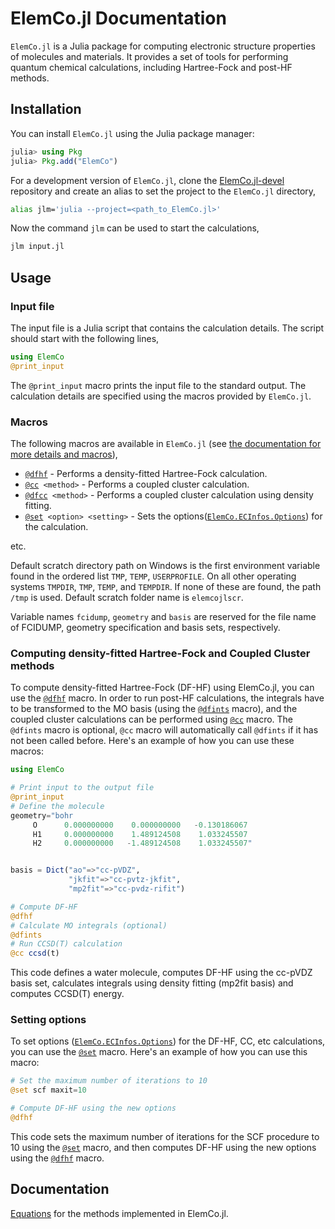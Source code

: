 # ElemCo.jl Documentation


`ElemCo.jl` is a Julia package for computing electronic structure properties of molecules and materials. It provides a set of tools for performing quantum chemical calculations, including Hartree-Fock and post-HF methods.

## Installation

You can install `ElemCo.jl` using the Julia package manager:

```julia
julia> using Pkg
julia> Pkg.add("ElemCo")
```

For a development version of `ElemCo.jl`, clone the [ElemCo.jl-devel](https://github.com/fkfest/ElemCo.jl-devel) repository and create an alias to set the project to the `ElemCo.jl` directory,

```bash
alias jlm='julia --project=<path_to_ElemCo.jl>'
```

Now the command `jlm` can be used to start the calculations,

```bash
jlm input.jl
```

## Usage

### Input file

The input file is a Julia script that contains the calculation details. The script should start with the following lines,

```julia
using ElemCo
@print_input
```

The `@print_input` macro prints the input file to the standard output. The calculation details are specified using the macros provided by `ElemCo.jl`.

### Macros

The following macros are available in `ElemCo.jl` (see [the documentation for more details and macros](elemco)),

- [`@dfhf`](@ref) - Performs a density-fitted Hartree-Fock calculation.
- [`@cc`](@ref)` <method>` - Performs a coupled cluster calculation.
- [`@dfcc`](@ref)` <method>` - Performs a coupled cluster calculation using density fitting.
- [`@set`](@ref)` <option> <setting>` - Sets the options([`ElemCo.ECInfos.Options`](@ref)) for the calculation.

etc.

Default scratch directory path on Windows is the first environment variable found in the ordered list `TMP`, `TEMP`, `USERPROFILE`.
On all other operating systems `TMPDIR`, `TMP`, `TEMP`, and `TEMPDIR`. If none of these are found, the path `/tmp` is used.
Default scratch folder name is `elemcojlscr`.

Variable names `fcidump`, `geometry` and `basis` are reserved for the file name of FCIDUMP, geometry specification and basis sets, respectively.

### Computing density-fitted Hartree-Fock and Coupled Cluster methods

To compute density-fitted Hartree-Fock (DF-HF) using ElemCo.jl, you can use the [`@dfhf`](@ref) macro. In order to run post-HF calculations, the integrals have to be transformed to the MO basis (using the [`@dfints`](@ref) macro), and
the coupled cluster calculations can be performed using [`@cc`](@ref) macro. 
The `@dfints` macro is optional, `@cc` macro will automatically call `@dfints` if it has not been called before.
Here's an example of how you can use these macros:

```julia
using ElemCo

# Print input to the output file
@print_input
# Define the molecule
geometry="bohr
     O      0.000000000    0.000000000   -0.130186067
     H1     0.000000000    1.489124508    1.033245507
     H2     0.000000000   -1.489124508    1.033245507"


basis = Dict("ao"=>"cc-pVDZ",
             "jkfit"=>"cc-pvtz-jkfit",
             "mp2fit"=>"cc-pvdz-rifit")

# Compute DF-HF 
@dfhf
# Calculate MO integrals (optional)
@dfints
# Run CCSD(T) calculation
@cc ccsd(t)
```

This code defines a water molecule, computes DF-HF using the cc-pVDZ basis set, calculates integrals using density fitting (mp2fit basis) and computes CCSD(T) energy.

### Setting options

To set options ([`ElemCo.ECInfos.Options`](@ref)) for the DF-HF, CC, etc calculations, you can use the [`@set`](@ref) macro. Here's an example of how you can use this macro:

```julia
# Set the maximum number of iterations to 10
@set scf maxit=10

# Compute DF-HF using the new options
@dfhf
```

This code sets the maximum number of iterations for the SCF procedure to 10 using the [`@set`](@ref) macro, and then computes DF-HF using the new options using the [`@dfhf`](@ref) macro.

## Documentation

[Equations](./assets/equations.pdf) for the methods implemented in ElemCo.jl.
